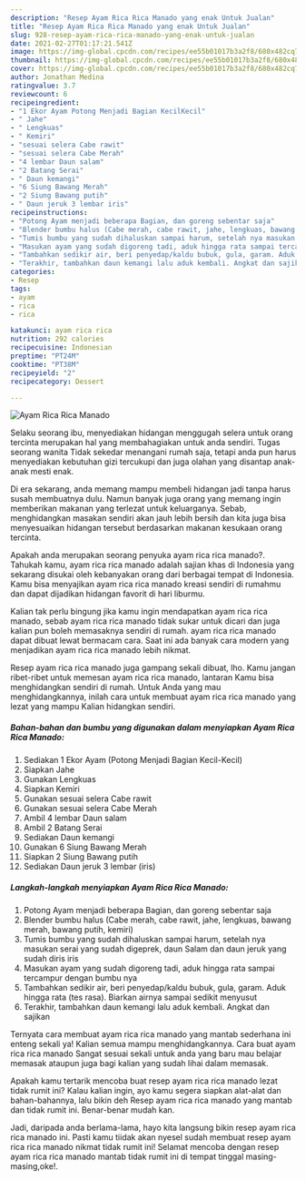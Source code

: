 ```yaml
---
description: "Resep Ayam Rica Rica Manado yang enak Untuk Jualan"
title: "Resep Ayam Rica Rica Manado yang enak Untuk Jualan"
slug: 928-resep-ayam-rica-rica-manado-yang-enak-untuk-jualan
date: 2021-02-27T01:17:21.541Z
image: https://img-global.cpcdn.com/recipes/ee55b01017b3a2f8/680x482cq70/ayam-rica-rica-manado-foto-resep-utama.jpg
thumbnail: https://img-global.cpcdn.com/recipes/ee55b01017b3a2f8/680x482cq70/ayam-rica-rica-manado-foto-resep-utama.jpg
cover: https://img-global.cpcdn.com/recipes/ee55b01017b3a2f8/680x482cq70/ayam-rica-rica-manado-foto-resep-utama.jpg
author: Jonathan Medina
ratingvalue: 3.7
reviewcount: 6
recipeingredient:
- "1 Ekor Ayam Potong Menjadi Bagian KecilKecil"
- " Jahe"
- " Lengkuas"
- " Kemiri"
- "sesuai selera Cabe rawit"
- "sesuai selera Cabe Merah"
- "4 lembar Daun salam"
- "2 Batang Serai"
- " Daun kemangi"
- "6 Siung Bawang Merah"
- "2 Siung Bawang putih"
- " Daun jeruk 3 lembar iris"
recipeinstructions:
- "Potong Ayam menjadi beberapa Bagian, dan goreng sebentar saja"
- "Blender bumbu halus (Cabe merah, cabe rawit, jahe, lengkuas, bawang merah, bawang putih, kemiri)"
- "Tumis bumbu yang sudah dihaluskan sampai harum, setelah nya masukan serai yang sudah digeprek, daun Salam dan daun jeruk yang sudah diris iris"
- "Masukan ayam yang sudah digoreng tadi, aduk hingga rata sampai tercampur dengan bumbu nya"
- "Tambahkan sedikir air, beri penyedap/kaldu bubuk, gula, garam. Aduk hingga rata (tes rasa). Biarkan airnya sampai sedikit menyusut"
- "Terakhir, tambahkan daun kemangi lalu aduk kembali. Angkat dan sajikan"
categories:
- Resep
tags:
- ayam
- rica
- rica

katakunci: ayam rica rica 
nutrition: 292 calories
recipecuisine: Indonesian
preptime: "PT24M"
cooktime: "PT38M"
recipeyield: "2"
recipecategory: Dessert

---
```



![Ayam Rica Rica Manado](https://img-global.cpcdn.com/recipes/ee55b01017b3a2f8/680x482cq70/ayam-rica-rica-manado-foto-resep-utama.jpg)

Selaku seorang ibu, menyediakan hidangan menggugah selera untuk orang tercinta merupakan hal yang membahagiakan untuk anda sendiri. Tugas seorang  wanita Tidak sekedar menangani rumah saja, tetapi anda pun harus menyediakan kebutuhan gizi tercukupi dan juga olahan yang disantap anak-anak mesti enak.

Di era  sekarang, anda memang mampu membeli hidangan jadi tanpa harus susah membuatnya dulu. Namun banyak juga orang yang memang ingin memberikan makanan yang terlezat untuk keluarganya. Sebab, menghidangkan masakan sendiri akan jauh lebih bersih dan kita juga bisa menyesuaikan hidangan tersebut berdasarkan makanan kesukaan orang tercinta. 



Apakah anda merupakan seorang penyuka ayam rica rica manado?. Tahukah kamu, ayam rica rica manado adalah sajian khas di Indonesia yang sekarang disukai oleh kebanyakan orang dari berbagai tempat di Indonesia. Kamu bisa menyajikan ayam rica rica manado kreasi sendiri di rumahmu dan dapat dijadikan hidangan favorit di hari liburmu.

Kalian tak perlu bingung jika kamu ingin mendapatkan ayam rica rica manado, sebab ayam rica rica manado tidak sukar untuk dicari dan juga kalian pun boleh memasaknya sendiri di rumah. ayam rica rica manado dapat dibuat lewat bermacam cara. Saat ini ada banyak cara modern yang menjadikan ayam rica rica manado lebih nikmat.

Resep ayam rica rica manado juga gampang sekali dibuat, lho. Kamu jangan ribet-ribet untuk memesan ayam rica rica manado, lantaran Kamu bisa menghidangkan sendiri di rumah. Untuk Anda yang mau menghidangkannya, inilah cara untuk membuat ayam rica rica manado yang lezat yang mampu Kalian hidangkan sendiri.

<!--inarticleads1-->

##### Bahan-bahan dan bumbu yang digunakan dalam menyiapkan Ayam Rica Rica Manado:

1. Sediakan 1 Ekor Ayam (Potong Menjadi Bagian Kecil-Kecil)
1. Siapkan  Jahe
1. Gunakan  Lengkuas
1. Siapkan  Kemiri
1. Gunakan sesuai selera Cabe rawit
1. Gunakan sesuai selera Cabe Merah
1. Ambil 4 lembar Daun salam
1. Ambil 2 Batang Serai
1. Sediakan  Daun kemangi
1. Gunakan 6 Siung Bawang Merah
1. Siapkan 2 Siung Bawang putih
1. Sediakan  Daun jeruk 3 lembar (iris)




<!--inarticleads2-->

##### Langkah-langkah menyiapkan Ayam Rica Rica Manado:

1. Potong Ayam menjadi beberapa Bagian, dan goreng sebentar saja
1. Blender bumbu halus (Cabe merah, cabe rawit, jahe, lengkuas, bawang merah, bawang putih, kemiri)
1. Tumis bumbu yang sudah dihaluskan sampai harum, setelah nya masukan serai yang sudah digeprek, daun Salam dan daun jeruk yang sudah diris iris
1. Masukan ayam yang sudah digoreng tadi, aduk hingga rata sampai tercampur dengan bumbu nya
1. Tambahkan sedikir air, beri penyedap/kaldu bubuk, gula, garam. Aduk hingga rata (tes rasa). Biarkan airnya sampai sedikit menyusut
1. Terakhir, tambahkan daun kemangi lalu aduk kembali. Angkat dan sajikan




Ternyata cara membuat ayam rica rica manado yang mantab sederhana ini enteng sekali ya! Kalian semua mampu menghidangkannya. Cara buat ayam rica rica manado Sangat sesuai sekali untuk anda yang baru mau belajar memasak ataupun juga bagi kalian yang sudah lihai dalam memasak.

Apakah kamu tertarik mencoba buat resep ayam rica rica manado lezat tidak rumit ini? Kalau kalian ingin, ayo kamu segera siapkan alat-alat dan bahan-bahannya, lalu bikin deh Resep ayam rica rica manado yang mantab dan tidak rumit ini. Benar-benar mudah kan. 

Jadi, daripada anda berlama-lama, hayo kita langsung bikin resep ayam rica rica manado ini. Pasti kamu tiidak akan nyesel sudah membuat resep ayam rica rica manado nikmat tidak rumit ini! Selamat mencoba dengan resep ayam rica rica manado mantab tidak rumit ini di tempat tinggal masing-masing,oke!.

